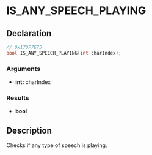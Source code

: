# IS_ANY_SPEECH_PLAYING

## Declaration
```cpp
// 0x170F7E75
bool IS_ANY_SPEECH_PLAYING(int charIndex);
```

### Arguments
- **int:** charIndex

### Results
- **bool**

## Description
Checks if any type of speech is playing.